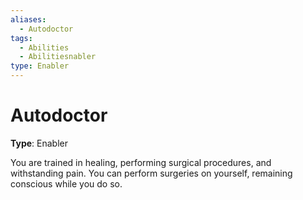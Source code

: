 ```yaml
---
aliases:
  - Autodoctor
tags:
  - Abilities
  - Abilitiesnabler
type: Enabler
---
```


# Autodoctor

**Type**: Enabler

You are trained in healing, performing surgical procedures, and withstanding pain. You can perform surgeries on yourself, remaining conscious while you do so.
